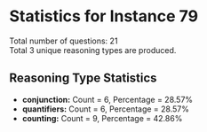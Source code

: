 # Statistics for Instance 79<br/>
Total number of questions: 21<br/>
Total 3 unique reasoning types are produced.<br/>
## Reasoning Type Statistics<br/>
- **conjunction:** Count = 6, Percentage = 28.57%<br/>
- **quantifiers:** Count = 6, Percentage = 28.57%<br/>
- **counting:** Count = 9, Percentage = 42.86%<br/>
